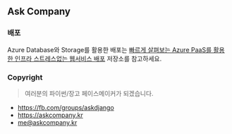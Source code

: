 ## Ask Company


### 배포

Azure Database와 Storage를 활용한 배포는 [빠르게 살펴보는 Azure PaaS를 활용한 인프라 스트레스없는 웹서비스 배포](https://github.com/allieus/deploy-with-azure-paas-get-started) 저장소를 참고하세요.


### Copyright

> 여러분의 파이썬/장고 페이스메이커가 되겠습니다.

+ https://fb.com/groups/askdjango
+ https://askcompany.kr
+ me@askcompany.kr

